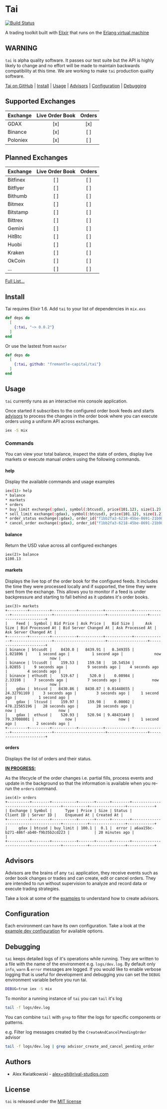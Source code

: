 # Tai
[![Build Status](https://circleci.com/gh/fremantle-capital/tai.png)](https://circleci.com/gh/fremantle-capital/tai)

A trading toolkit built with [Elixir](https://elixir-lang.org/) that runs on the [Erlang virtual machine](http://erlang.org/faq/implementations.html)

## WARNING

`tai` is alpha quality software. It passes our test suite but the API is highly 
likely to change and no effort will be made to maintain backwards compatibility at this time.
We are working to make `tai` production quality software.

[Tai on GitHub](https://github.com/fremantle-capital/tai) | [Install](#install) | [Usage](#usage) | [Advisors](#advisors) | [Configuration](#configuration) | [Debugging](#debugging)


## Supported Exchanges

| Exchange       | Live Order Book  | Orders |
|----------------|:----:|:--------------:|
| GDAX           | [x] | [x] |
| Binance        | [x] | [ ] |
| Poloniex       | [x] | [ ] |

## Planned Exchanges

| Exchange       | Live Order Book  | Orders |
|----------------|:----:|:--------------:|
| Bitfinex           | [ ] | [ ] |
| Bitflyer           | [ ] | [ ] |
| Bithumb            | [ ] | [ ] |
| Bitmex             | [ ] | [ ] |
| Bitstamp           | [ ] | [ ] |
| Bittrex            | [ ] | [ ] |
| Gemini             | [ ] | [ ] |
| HitBtc             | [ ] | [ ] |
| Huobi              | [ ] | [ ] |
| Kraken             | [ ] | [ ] |
| OkCoin             | [ ] | [ ] |
| ...                | [ ] | [ ] |

[Full List...](./PLANNED_EXCHANGES.md)

## Install

Tai requires Elixir 1.6. Add `tai` to your list of dependencies in `mix.exs`

```elixir
def deps do
  [
    {:tai, "~> 0.0.2"}
  ]
end
```

Or use the lastest from `master`

```elixir
def deps do
  [
    {:tai, github: "fremantle-capital/tai"}
  ]
end
```

## Usage

`tai` currently runs as an interactive mix console application.

Once started it subscribes to the configured order book feeds and starts 
[advisors](#advisors) to process the changes in the order book where you can 
execute orders using a uniform API across exchanges.

```bash
iex -S mix
```

### Commands

You can view your total balance, inspect the state of orders, display live markets 
or execute manual orders using the following commands.

#### help

Display the available commands and usage examples

```bash
iex(1)> help
* balance
* markets
* orders
* buy_limit exchange(:gdax), symbol(:btcusd), price(101.12), size(1.2)
* sell_limit exchange(:gdax), symbol(:btcusd), price(101.12), size(1.2)
* order_status exchange(:gdax), order_id("f1bb2fa3-6218-45be-8691-21b98157f25a")
* cancel_order exchange(:gdax), order_id("f1bb2fa3-6218-45be-8691-21b98157f25a")
```

#### balance

Return the USD value across all configured exchanges


```
iex(2)> balance
$100.13
```

#### markets

Displays the live top of the order book for the configured feeds. It includes 
the time they were processed locally and if supported, the time they were sent 
from the exchange. This allows you to monitor if a feed is under backpressure and
starting to fall behind as it updates it's order books.

```
iex(3)> markets
+---------+---------+-----------+-----------+------------+--------------+------------------+-----------------------+------------------+-----------------------+
|    Feed |  Symbol | Bid Price | Ask Price |   Bid Size |     Ask Size | Bid Processed At | Bid Server Changed At | Ask Processed At | Ask Server Changed At |
+---------+---------+-----------+-----------+------------+--------------+------------------+-----------------------+------------------+-----------------------+
| binance | btcusdt |    8430.0 |   8439.91 |   0.349355 |     1.021896 |     1 second ago |          1 second ago |              now |                   now |
| binance | ltcusdt |    159.53 |    159.58 |   10.54534 |      1.02855 |    9 seconds ago |         9 seconds ago |    4 seconds ago |         4 seconds ago |
| binance | ethusdt |    519.67 |     520.0 |    0.08984 |      2.33198 |    7 seconds ago |         7 seconds ago |              now |                   now |
|    gdax |  btcusd |   8430.86 |   8430.87 | 0.01448655 |  24.32791169 |    3 seconds ago |         3 seconds ago |     1 second ago |          1 second ago |
|    gdax |  ltcusd |    159.97 |    159.98 |    0.00002 | 478.22565196 |   28 seconds ago |        28 seconds ago |              now |                   now |
|    gdax |  ethusd |    520.93 |    520.94 | 9.48431449 |  79.37008001 |              now |                   now |     1 second ago |         2 seconds ago |
+---------+---------+-----------+-----------+------------+--------------+------------------+-----------------------+------------------+-----------------------+
```

#### orders

Displays the list of orders and their status.

**[IN PROGRESS:](https://github.com/fremantle-capital/tai/tree/order-feed-spike)**

As the lifecycle of the order changes i.e. partial fills, process events and 
update in the background so that the information is available when you re-run 
the `orders` command.

```
iex(4)> orders
+----------+--------+-----------+-------+------+--------+--------------------------------------+-----------+----------------+------------+
| Exchange | Symbol |      Type | Price | Size | Status |                            Client ID | Server ID |    Enqueued At | Created At |
+----------+--------+-----------+-------+------+--------+--------------------------------------+-----------+----------------+------------+
|     gdax | btcusd | buy_limit | 100.1 |  0.1 |  error | a6aa15bc-b271-486f-ab40-f9b35b2cd223 |           | 20 minutes ago |            |
+----------+--------+-----------+-------+------+--------+--------------------------------------+-----------+----------------+------------+
```

## Advisors

Advisors are the brains of any `tai` application, they receive events such 
as order book changes or trades and can create, edit or cancel orders. They 
are intended to run without supervision to analyze and record data or execute 
trading strategies.

Take a look at some of the [examples](./examples/advisors) to understand how to create advisors.

## Configuration

Each environment can have its own configuration. Take a look at the [example dev configuration](config/dev.exs.example) 
for available options.

## Debugging

`tai` keeps detailed logs of it's operations while running. They are written to a file with the name of the environment e.g. `logs/dev.log`. By default only `info`, `warn` & `error` messages are logged. If you would like to enable verbose logging that is useful for development and debugging you can set the `DEBUG` environment variable before you run tai.

```bash
DEBUG=true iex -S mix
```

To monitor a running instance of `tai` you can `tail` it's log

```bash
tail -f logs/dev.log
```

You can combine `tail` with `grep` to filter the logs for specific components or patterns. 

e.g. Filter log messages created by the `CreateAndCancelPendingOrder` advisor

```bash
tail -f logs/dev.log | grep advisor_create_and_cancel_pending_order
```

## Authors

* Alex Kwiatkowski - alex+git@rival-studios.com

## License

`tai` is released under the [MIT license](./LICENSE.md)
